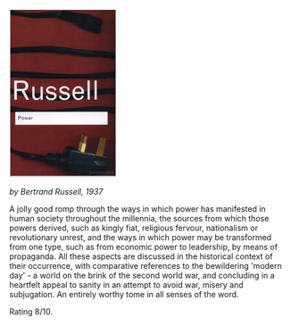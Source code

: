<!--
.. title: Power
.. slug: power
.. date: 2008-11-28 11:32:00-06:00
.. tags: media,books,non-fiction
.. link: 
.. description: 
.. type: text
-->


[![](/files/2008/11/power.jpg "power")](/files/2008/11/power.jpg)

*by Bertrand Russell, 1937*

A jolly good romp through the ways in which power has manifested in
human society throughout the millennia, the sources from which those
powers derived, such as kingly fiat, religious fervour, nationalism or
revolutionary unrest, and the ways in which power may be transformed
from one type, such as from economic power to leadership, by means of
propaganda. All these aspects are discussed in the historical context of
their occurrence, with comparative references to the bewildering 'modern
day' - a world on the brink of the second world war, and concluding in a
heartfelt appeal to sanity in an attempt to avoid war, misery and
subjugation. An entirely worthy tome in all senses of the word.

Rating 8/10.
